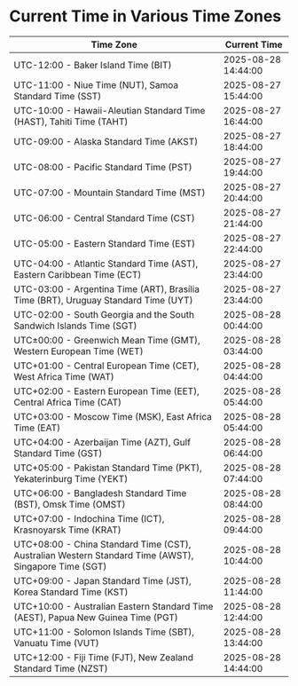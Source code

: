 # Current Time in Various Time Zones

| Time Zone | Current Time |
|-----------|--------------|
| UTC-12:00 - Baker Island Time (BIT) | 2025-08-28 14:44:00 |
| UTC-11:00 - Niue Time (NUT), Samoa Standard Time (SST) | 2025-08-27 15:44:00 |
| UTC-10:00 - Hawaii-Aleutian Standard Time (HAST), Tahiti Time (TAHT) | 2025-08-27 16:44:00 |
| UTC-09:00 - Alaska Standard Time (AKST) | 2025-08-27 18:44:00 |
| UTC-08:00 - Pacific Standard Time (PST) | 2025-08-27 19:44:00 |
| UTC-07:00 - Mountain Standard Time (MST) | 2025-08-27 20:44:00 |
| UTC-06:00 - Central Standard Time (CST) | 2025-08-27 21:44:00 |
| UTC-05:00 - Eastern Standard Time (EST) | 2025-08-27 22:44:00 |
| UTC-04:00 - Atlantic Standard Time (AST), Eastern Caribbean Time (ECT) | 2025-08-27 23:44:00 |
| UTC-03:00 - Argentina Time (ART), Brasília Time (BRT), Uruguay Standard Time (UYT) | 2025-08-27 23:44:00 |
| UTC-02:00 - South Georgia and the South Sandwich Islands Time (SGT) | 2025-08-28 00:44:00 |
| UTC±00:00 - Greenwich Mean Time (GMT), Western European Time (WET) | 2025-08-28 03:44:00 |
| UTC+01:00 - Central European Time (CET), West Africa Time (WAT) | 2025-08-28 04:44:00 |
| UTC+02:00 - Eastern European Time (EET), Central Africa Time (CAT) | 2025-08-28 05:44:00 |
| UTC+03:00 - Moscow Time (MSK), East Africa Time (EAT) | 2025-08-28 05:44:00 |
| UTC+04:00 - Azerbaijan Time (AZT), Gulf Standard Time (GST) | 2025-08-28 06:44:00 |
| UTC+05:00 - Pakistan Standard Time (PKT), Yekaterinburg Time (YEKT) | 2025-08-28 07:44:00 |
| UTC+06:00 - Bangladesh Standard Time (BST), Omsk Time (OMST) | 2025-08-28 08:44:00 |
| UTC+07:00 - Indochina Time (ICT), Krasnoyarsk Time (KRAT) | 2025-08-28 09:44:00 |
| UTC+08:00 - China Standard Time (CST), Australian Western Standard Time (AWST), Singapore Time (SGT) | 2025-08-28 10:44:00 |
| UTC+09:00 - Japan Standard Time (JST), Korea Standard Time (KST) | 2025-08-28 11:44:00 |
| UTC+10:00 - Australian Eastern Standard Time (AEST), Papua New Guinea Time (PGT) | 2025-08-28 12:44:00 |
| UTC+11:00 - Solomon Islands Time (SBT), Vanuatu Time (VUT) | 2025-08-28 13:44:00 |
| UTC+12:00 - Fiji Time (FJT), New Zealand Standard Time (NZST) | 2025-08-28 14:44:00 |
